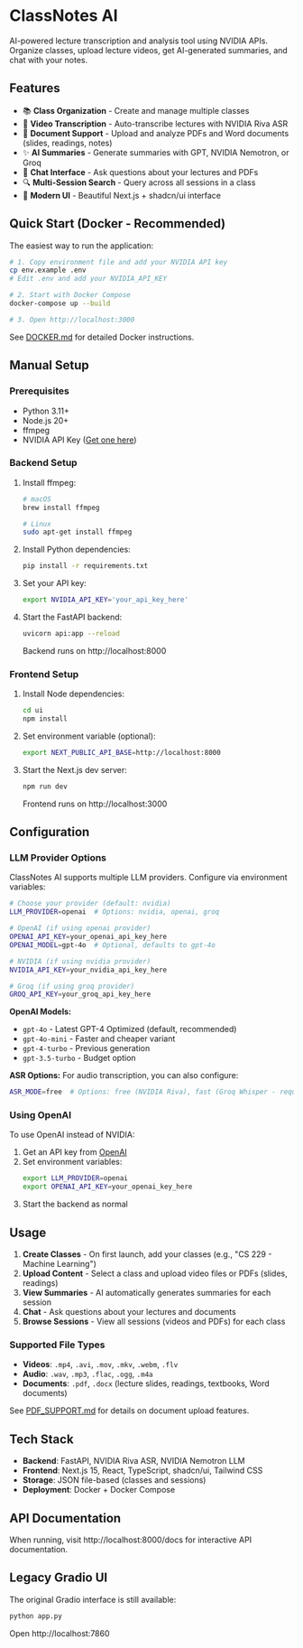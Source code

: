 # ClassNotes AI

AI-powered lecture transcription and analysis tool using NVIDIA APIs. Organize classes, upload lecture videos, get AI-generated summaries, and chat with your notes.

## Features

- 📚 **Class Organization** - Create and manage multiple classes
- 🎥 **Video Transcription** - Auto-transcribe lectures with NVIDIA Riva ASR
- 📄 **Document Support** - Upload and analyze PDFs and Word documents (slides, readings, notes)
- ✨ **AI Summaries** - Generate summaries with GPT, NVIDIA Nemotron, or Groq
- 💬 **Chat Interface** - Ask questions about your lectures and PDFs
- 🔍 **Multi-Session Search** - Query across all sessions in a class
- 🎨 **Modern UI** - Beautiful Next.js + shadcn/ui interface

## Quick Start (Docker - Recommended)

The easiest way to run the application:

```bash
# 1. Copy environment file and add your NVIDIA API key
cp env.example .env
# Edit .env and add your NVIDIA_API_KEY

# 2. Start with Docker Compose
docker-compose up --build

# 3. Open http://localhost:3000
```

See [DOCKER.md](DOCKER.md) for detailed Docker instructions.

## Manual Setup

### Prerequisites
- Python 3.11+
- Node.js 20+
- ffmpeg
- NVIDIA API Key ([Get one here](https://build.nvidia.com/))

### Backend Setup

1. Install ffmpeg:
   ```bash
   # macOS
   brew install ffmpeg
   
   # Linux
   sudo apt-get install ffmpeg
   ```

2. Install Python dependencies:
   ```bash
   pip install -r requirements.txt
   ```

3. Set your API key:
   ```bash
   export NVIDIA_API_KEY='your_api_key_here'
   ```

4. Start the FastAPI backend:
   ```bash
   uvicorn api:app --reload
   ```
   Backend runs on http://localhost:8000

### Frontend Setup

1. Install Node dependencies:
   ```bash
   cd ui
   npm install
   ```

2. Set environment variable (optional):
   ```bash
   export NEXT_PUBLIC_API_BASE=http://localhost:8000
   ```

3. Start the Next.js dev server:
   ```bash
   npm run dev
   ```
   Frontend runs on http://localhost:3000

## Configuration

### LLM Provider Options

ClassNotes AI supports multiple LLM providers. Configure via environment variables:

```bash
# Choose your provider (default: nvidia)
LLM_PROVIDER=openai  # Options: nvidia, openai, groq

# OpenAI (if using openai provider)
OPENAI_API_KEY=your_openai_api_key_here
OPENAI_MODEL=gpt-4o  # Optional, defaults to gpt-4o

# NVIDIA (if using nvidia provider)
NVIDIA_API_KEY=your_nvidia_api_key_here

# Groq (if using groq provider)
GROQ_API_KEY=your_groq_api_key_here
```

**OpenAI Models:**
- `gpt-4o` - Latest GPT-4 Optimized (default, recommended)
- `gpt-4o-mini` - Faster and cheaper variant
- `gpt-4-turbo` - Previous generation
- `gpt-3.5-turbo` - Budget option

**ASR Options:**
For audio transcription, you can also configure:
```bash
ASR_MODE=free  # Options: free (NVIDIA Riva), fast (Groq Whisper - requires GROQ_API_KEY)
```

### Using OpenAI

To use OpenAI instead of NVIDIA:

1. Get an API key from [OpenAI](https://platform.openai.com/api-keys)
2. Set environment variables:
   ```bash
   export LLM_PROVIDER=openai
   export OPENAI_API_KEY=your_openai_key_here
   ```
3. Start the backend as normal

## Usage

1. **Create Classes** - On first launch, add your classes (e.g., "CS 229 - Machine Learning")
2. **Upload Content** - Select a class and upload video files or PDFs (slides, readings)
3. **View Summaries** - AI automatically generates summaries for each session
4. **Chat** - Ask questions about your lectures and documents
5. **Browse Sessions** - View all sessions (videos and PDFs) for each class

### Supported File Types
- **Videos**: `.mp4`, `.avi`, `.mov`, `.mkv`, `.webm`, `.flv`
- **Audio**: `.wav`, `.mp3`, `.flac`, `.ogg`, `.m4a`
- **Documents**: `.pdf`, `.docx` (lecture slides, readings, textbooks, Word documents)

See [PDF_SUPPORT.md](PDF_SUPPORT.md) for details on document upload features.

## Tech Stack

- **Backend**: FastAPI, NVIDIA Riva ASR, NVIDIA Nemotron LLM
- **Frontend**: Next.js 15, React, TypeScript, shadcn/ui, Tailwind CSS
- **Storage**: JSON file-based (classes and sessions)
- **Deployment**: Docker + Docker Compose

## API Documentation

When running, visit http://localhost:8000/docs for interactive API documentation.

## Legacy Gradio UI

The original Gradio interface is still available:
```bash
python app.py
```
Open http://localhost:7860
